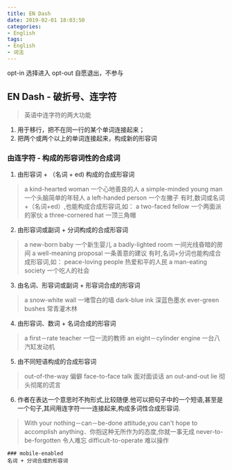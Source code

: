 ```yaml
---
title: EN Dash
date: 2019-02-01 18:03:50
categories:
- English
tags:
- English
- 词法
---
```



opt-in 选择进入
opt-out 自愿退出，不参与

## EN Dash - 破折号、连字符

> 英语中连字符的两大功能
  1. 用于移行，把不在同一行的某个单词连接起来；
  2. 把两个或两个以上的单词连接起来，构成新的形容词


### 由连字符 -  构成的形容词性的合成词

1. 由形容词 + （名词 + ed) 构成的合成形容词
> a kind-hearted woman 一个心地善良的人
a simple-minded young man 一个头脑简单的年轻人
a left-handed person 一个左撇子
有时,数词或名词+（名词+ed）,也能构成合成形容词,如：
a two-faced fellow 一个两面派的家伙
a three-cornered hat 一顶三角帽

2. 由形容词或副词 + 分词构成的合成形容词
> a new-born baby 一个新生婴儿
a badly-lighted room 一间光线昏暗的房间
a well-meaning proposal 一条善意的建议
有时,名词+分词也能构成合成形容词,如：
peace-loving people 热爱和平的人民
a man-eating society 一个吃人的社会

3. 由名词、形容词或副词 + 形容词合成的形容词
> a snow-white wall 一堵雪白的墙
> dark-blue ink 深蓝色墨水
> ever-green bushes 常青灌木林

4. 由形容词、数词 + 名词合成的形容词
> a first－rate teacher 一位一流的教师
> an eight－cylinder engine 一台八汽缸发动机

5. 由不同短语构成的合成形容词
> out-of-the-way 偏僻
> face-to-face talk 面对面谈话
> an out-and-out lie 彻头彻尾的谎言

6. 作者在表达一个意思时不拘形式,比较随便.他可以把句子中的一个短语,甚至是一个句子,其间用连字符一一连接起来,构成多词性合成形容词.
> With your nothing－can－be-done attitude,you can't hope to accomplish
anything．你抱这种无所作为的态度,你就一事无成
> never-to-be-forgotten 令人难忘
> difficult-to-operate 难以操作

```
### mobile-enabled
名词 + 分词合成的形容词
```
